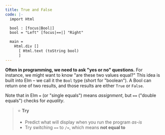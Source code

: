 ```yaml
---
title: True and False
code: |-
  import Html

  bool : [focus|Bool|]
  bool = "Left" [focus|==|] "Right"

  main =
    Html.div []
      [ Html.text (toString bool)
      ]
---
```

**Often in programming, we need to ask "yes or no" questions.**
For instance, we might want to know "are these two values equal?"
This idea is built into Elm – we call it the `Bool` type (short for "boolean"). A Bool can return one of two results, and those results are either `True` or `False`.

Note that in Elm `=` (or "single equals") means _assignment_,
but `==` ("double equals") checks for _equality_.

> ⭐️ **Try**
>
> * Predict what will display when you run the program _as-is_
> * Try switching `==` to `/=`, which means **not equal to**